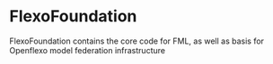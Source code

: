 # FlexoFoundation

FlexoFoundation contains the core code for FML, as well as basis for Openflexo model federation infrastructure


